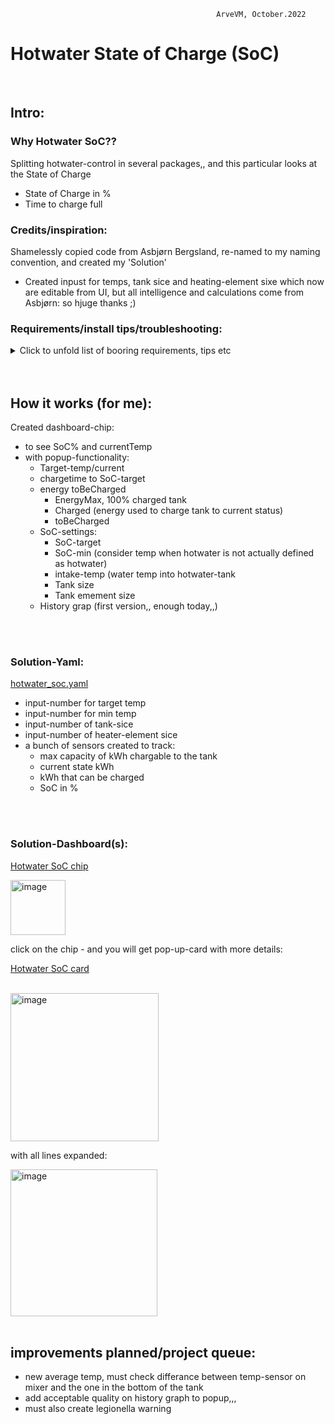                                                   ArveVM, October.2022
# Hotwater State of Charge (SoC)

<br />

## Intro:
### Why Hotwater SoC??  
Splitting hotwater-control in several packages,, and this particular looks at the State of Charge
- State of Charge in %
- Time to charge full

### Credits/inspiration:
Shamelessly copied code from Asbjørn Bergsland, re-named to my naming convention, and created my 'Solution'
- Created inpust for temps, tank sice and heating-element sixe which now are editable from UI, but all intelligence and calculations come from Asbjørn: so hjuge thanks ;)

### Requirements/install tips/troubleshooting:
<details>
  <summary> Click to unfold list of booring requirements, tips etc </summary>
  
  #### Functionality required (other than what is builtin in my version of HA):
  - HACS: browser mod - for popup-functionality (now updated to browser_mod v2)
  - HACS: custom:button-card
  - HACS: custom:auto-entities
  - HACS: custom:fold-entity-row
  - HACS: custom:multiple-entity-row
  Optional
  - Dashboard:
    * yaml-dashboard (but you can copy dashboard-code to UI-dashboard/card 

  <br />
 
  #### To install you should:
  - first set up packages/solutions as specified elsewhere in my brilliant documentation. 
  - then copy the 'solutions.yaml'-file specified below into a folder where it will be loaded as part of packages at next restart
  - copy and insert code for card whereever suitable for your installation
  - redo/change to your naming standards  :)

  <br />
  
  #### template-editor test-code:
  nah,,
  you can contact Asbjørn  :)

  <br />

  #### Other info:
  check this calculator; https://bloglocation.com/art/water-heating-calculator-for-time-energy-power
  
  
</details>

<br />
<br />

## How it works (for me):
Created dashboard-chip:
- to see SoC% and currentTemp
- with popup-functionality:
  - Target-temp/current
  - chargetime to SoC-target
  - energy toBeCharged 
    - EnergyMax, 100% charged tank
    - Charged (energy used to charge tank to current status) 
    - toBeCharged 
  - SoC-settings:
    - SoC-target
    - SoC-min (consider temp when hotwater is not actually defined as hotwater)
    - intake-temp (water temp into hotwater-tank
    - Tank size
    - Tank emement size  
  - History grap  (first version,, enough today,,)

<br />
<br />

### Solution-Yaml:
[hotwater_soc.yaml](hotwater_soc.yaml)
- input-number for target temp 
- input-number for min temp
- input-number of tank-sice
- input-number of heater-element sice
- a bunch of sensors created to track: 
  - max capacity of kWh chargable to the tank
  - current state kWh
  - kWh that can be charged
  - SoC in %

<br />
<br />

### Solution-Dashboard(s):
[Hotwater SoC chip](https://github.com/ArveVM/HomeAssistantConfig4/blob/master/avm_yaml/dashboard/cards/hotwater_soc_chip.yaml)

<img width="88" alt="image" src="https://user-images.githubusercontent.com/96014323/193773226-887a50c5-87e2-4641-93d8-b29f8be2b8e9.png">

click on the chip - and you will get pop-up-card with more details:

[Hotwater SoC card](https://github.com/ArveVM/HomeAssistantConfig4/blob/master/avm_yaml/dashboard/cards/hotwater_soc_card.yaml)

<br />

<img width="237" alt="image" src="https://user-images.githubusercontent.com/96014323/194163431-6e819073-f961-4de4-abe7-53352f2ce04c.png">

<br />

with all lines expanded:

<img width="235" alt="image" src="https://user-images.githubusercontent.com/96014323/195613384-1c3a8885-a3bc-406f-8072-02e1f058e487.png">


<br />
<br />


## improvements planned/project queue:
- new average temp, must check differance between temp-sensor on mixer and the one in the bottom of the tank
- add acceptable quality on history graph to popup,,,
- must also create legionella warning

